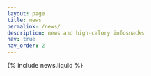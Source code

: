 ```yaml
---
layout: page
title: news
permalink: /news/
description: news and high-calory infosnacks
nav: true
nav_order: 2
---
```


{% include news.liquid %}
